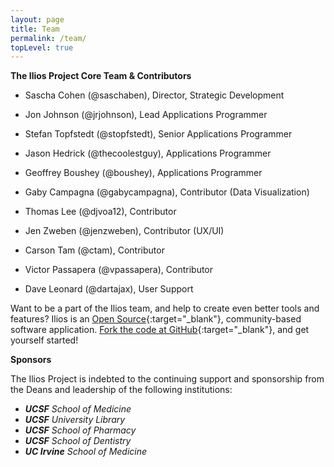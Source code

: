 ```yaml
---
layout: page
title: Team
permalink: /team/
topLevel: true
---
```

 **The Ilios Project Core Team & Contributors**

- Sascha Cohen (@saschaben), Director, Strategic Development
- Jon Johnson (@jrjohnson), Lead Applications Programmer
- Stefan Topfstedt (@stopfstedt), Senior Applications Programmer
- Jason Hedrick (@thecoolestguy), Applications Programmer
- Geoffrey Boushey (@boushey), Applications Programmer
- Gaby Campagna (@gabycampagna), Contributor (Data Visualization)
- Thomas Lee (@djvoa12), Contributor
- Jen Zweben (@jenzweben), Contributor (UX/UI)
- Carson Tam (@ctam), Contributor
- Victor Passapera (@vpassapera), Contributor

- Dave Leonard (@dartajax), User Support


Want to be a part of the Ilios team, and help to create even better tools and features? Ilios is an [Open Source](http://opensource.org/){:target="_blank"}, community-based software application. [Fork the code at GitHub](https://github.com/ilios){:target="_blank"}, and get yourself started!

**Sponsors**

The Ilios Project is indebted to the continuing support and sponsorship from the Deans and leadership of the following institutions:

- **_UCSF_** _School of Medicine_
- **_UCSF_** _University Library_
- **_UCSF_** _School of Pharmacy_
- **_UCSF_** _School of Dentistry_
- **_UC Irvine_** _School of Medicine_
